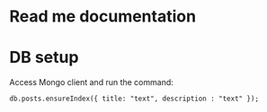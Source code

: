 # Read me documentation

# DB setup
Access Mongo client and run the command:
```
db.posts.ensureIndex({ title: "text", description : "text" });
```